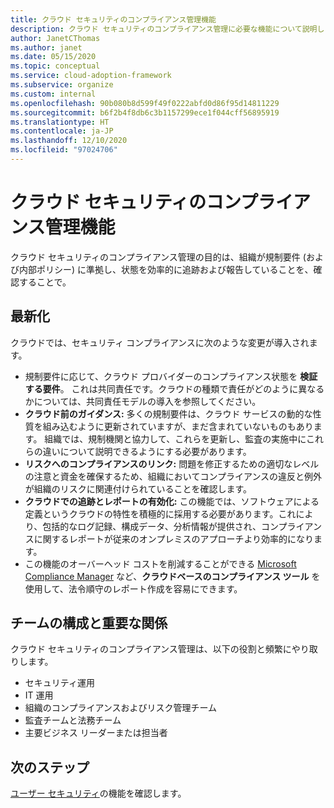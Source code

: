 ```yaml
---
title: クラウド セキュリティのコンプライアンス管理機能
description: クラウド セキュリティのコンプライアンス管理に必要な機能について説明します。
author: JanetCThomas
ms.author: janet
ms.date: 05/15/2020
ms.topic: conceptual
ms.service: cloud-adoption-framework
ms.subservice: organize
ms.custom: internal
ms.openlocfilehash: 90b080b8d599f49f0222abfd0d86f95d14811229
ms.sourcegitcommit: b6f2b4f8db6c3b1157299ece1f044cff56895919
ms.translationtype: HT
ms.contentlocale: ja-JP
ms.lasthandoff: 12/10/2020
ms.locfileid: "97024706"
---
```

# <a name="cloud-security-compliance-management-functions"></a>クラウド セキュリティのコンプライアンス管理機能

クラウド セキュリティのコンプライアンス管理の目的は、組織が規制要件 (および内部ポリシー) に準拠し、状態を効率的に追跡および報告していることを、確認することで。

## <a name="modernization"></a>最新化

クラウドでは、セキュリティ コンプライアンスに次のような変更が導入されます。

- 規制要件に応じて、クラウド プロバイダーのコンプライアンス状態を **検証する要件**。 これは共同責任です。クラウドの種類で責任がどのように異なるかについては、共同責任モデルの導入を参照してください。
- **クラウド前のガイダンス:** 多くの規制要件は、クラウド サービスの動的な性質を組み込むように更新されていますが、まだ含まれていないものもあります。 組織では、規制機関と協力して、これらを更新し、監査の実施中にこれらの違いについて説明できるようにする必要があります。
- **リスクへのコンプライアンスのリンク:** 問題を修正するための適切なレベルの注意と資金を確保するため、組織においてコンプライアンスの違反と例外が組織のリスクに関連付けられていることを確認します。
- **クラウドでの追跡とレポートの有効化:** この機能では、ソフトウェアによる定義というクラウドの特性を積極的に採用する必要があります。これにより、包括的なログ記録、構成データ、分析情報が提供され、コンプライアンスに関するレポートが従来のオンプレミスのアプローチより効率的になります。
- この機能のオーバーヘッド コストを削減することができる [Microsoft Compliance Manager](/microsoft-365/compliance/compliance-manager-overview) など、**クラウドベースのコンプライアンス ツール** を使用して、法令順守のレポート作成を容易にできます。

## <a name="team-composition-and-key-relationships"></a>チームの構成と重要な関係

クラウド セキュリティのコンプライアンス管理は、以下の役割と頻繁にやり取りします。

- セキュリティ運用
- IT 運用
- 組織のコンプライアンスおよびリスク管理チーム
- 監査チームと法務チーム
- 主要ビジネス リーダーまたは担当者

## <a name="next-steps"></a>次のステップ

[ユーザー セキュリティ](./cloud-security-people.md)の機能を確認します。
